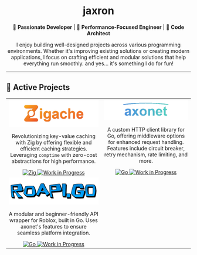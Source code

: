 <h1 align="center">jaxron</h1>
<p align="center">
  🌟 <b>Passionate Developer</b> | 🚀 <b>Performance-Focused Engineer</b> | 🎨 <b>Code Architect</b>
</p>
<p align="center">
  I enjoy building well-designed projects across various programming environments. Whether it's improving existing solutions or creating modern applications, I focus on crafting efficient and modular solutions that help everything run smoothly. and yes... it's something I do for fun!
</p>

---

## 🔭 Active Projects

<table>
  <tr>
    <td align="center">
      <a href="https://github.com/jaxron/zigache">
        <img src="assets/images/zigache-banner.png" alt="Zigache Banner" width="300">
      </a>
      <p>Revolutionizing key-value caching with Zig by offering flexible and efficient caching strategies. Leveraging <code>comptime</code> with zero-cost abstractions for high performance.</p>
      <a href="https://ziglang.org/">
        <img src="https://img.shields.io/badge/-Zig-orange?style=flat-square&logo=zig&logoColor=white" alt="Zig">
      </a>
      <a href="https://github.com/jaxron/zigache">
        <img src="https://img.shields.io/badge/-WIP-red?style=flat-square" alt="Work in Progress">
      </a>
    </td>
    <td align="center">
      <a href="https://github.com/jaxron/axonet">
        <img src="assets/images/axonet-banner.png" alt="axonet Banner" width="300">
      </a>
      <p>A custom HTTP client library for Go, offering middleware options for enhanced request handling. Features include circuit breaker, retry mechanism, rate limiting, and more.</p>
      <a href="https://go.dev/">
        <img src="https://img.shields.io/badge/-Go-00ADD8?style=flat-square&logo=go&logoColor=white" alt="Go">
      </a>
      <a href="https://github.com/jaxron/axonet">
        <img src="https://img.shields.io/badge/-WIP-red?style=flat-square" alt="Work in Progress">
      </a>
    </td>
  </tr>
  <tr>
    <td align="center">
      <a href="https://github.com/jaxron/roapi.go">
        <img src="assets/images/roapi-banner.png" alt="roapi.go Banner" width="300">
      </a>
      <p>A modular and beginner-friendly API wrapper for Roblox, built in Go. Uses axonet's features to ensure seamless platform integration.</p>
      <a href="https://go.dev/">
        <img src="https://img.shields.io/badge/-Go-00ADD8?style=flat-square&logo=go&logoColor=white" alt="Go">
      </a>
      <a href="https://github.com/jaxron/roapi.go">
        <img src="https://img.shields.io/badge/-WIP-red?style=flat-square" alt="Work in Progress">
      </a>
    </td>
    <td></td>
  </tr>
</table>
